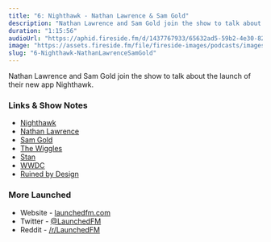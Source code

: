 ```yaml
---
title: "6: Nighthawk - Nathan Lawrence & Sam Gold"
description: "Nathan Lawrence and Sam Gold join the show to talk about the launch of their new app Nighthawk."
duration: "1:15:56"
audioUrl: "https://aphid.fireside.fm/d/1437767933/65632ad5-59b2-4e30-82d1-13845dce07dd/28541bf3-048b-492b-9c7a-1b306b47ebf8.mp3"
image: "https://assets.fireside.fm/file/fireside-images/podcasts/images/6/65632ad5-59b2-4e30-82d1-13845dce07dd/episodes/2/28541bf3-048b-492b-9c7a-1b306b47ebf8/cover.jpg"
slug: "6-Nighthawk-NathanLawrenceSamGold"
---
```


<p>Nathan Lawrence and Sam Gold join the show to talk about the launch of their new app Nighthawk.</p>

<h3>Links &amp; Show Notes</h3>

<ul>
<li><a href="https://www.tweetnighthawk.com" rel="nofollow">Nighthawk</a></li>
<li><a href="https://twitter.com/NathanBLawrence" rel="nofollow">Nathan Lawrence</a></li>
<li><a href="https://twitter.com/samhenrigold" rel="nofollow">Sam Gold</a></li>
<li><a href="https://en.wikipedia.org/wiki/The_Wiggles" rel="nofollow">The Wiggles</a></li>
<li><a href="https://en.wiktionary.org/wiki/stan" rel="nofollow">Stan</a></li>
<li><a href="https://en.wikipedia.org/wiki/Apple_Worldwide_Developers_Conference" rel="nofollow">WWDC</a></li>
<li><a href="https://www.ruinedby.design" rel="nofollow">Ruined by Design</a></li>
</ul>

<h3>More Launched</h3>

<ul>
<li>Website - <a href="https://launchedfm.com" rel="nofollow">launchedfm.com</a></li>
<li>Twitter - <a href="https://twitter.com/launchedfm" rel="nofollow">@LaunchedFM</a></li>
<li>Reddit - <a href="https://www.reddit.com/r/LaunchedFM/" rel="nofollow">/r/LaunchedFM</a></li>
</ul>
